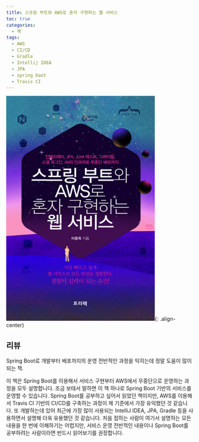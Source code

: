```yaml
---
title: 스프링 부트와 AWS로 혼자 구현하는 웹 서비스
toc: true
categories:
  - 책
tags:
  - AWS
  - CI/CD
  - Gradle
  - Intellij IDEA
  - JPA
  - spring boot
  - Travis CI
---
```


![book cover](/assets/images/posts/2022-5-9-tistory-post-17/img-1.png){: .align-center}

## **리뷰**

Spring Boot로 개발부터 배포까지의 운영 전반적인 과정을 익히는데 정말 도움이 많이되는 책.

이 책은 Spring Boot를 이용해서 서비스 구현부터 AWS에서 무중단으로 운영하는 과정을 모두 설명합니다. 조금 보태서 말하면 이 책 하나로 Spring Boot 기반의 서비스를 운영할 수 있습니다. Spring Boot를 공부하고 싶어서 읽었던 책이지만, AWS를 이용해서 Travis CI 기반의 CI/CD를 구축하는 과정이 제 기준에서 가장 유익했던 것 같습니다. 또 개발하는데 있어 최근에 가장 많이 사용되는 IntelliJ IDEA, JPA, Gradle 등을 사용하면서 설명해 더욱 유용했던 것 같습니다. 처음 접하는 사람이 여기서 설명하는 모든 내용을 한 번에 이해하기는 어렵지만, 서비스 운영 전반적인 내용이나 Spring Boot를 공부하려는 사람이라면 반드시 읽어보기를 권장합니다.
